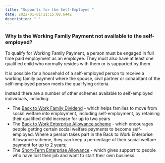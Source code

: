 ```yaml
---
title: "Supports for the Self-Employed "
date: 2022-01-01T11:15:08.644Z
description: " "
---
```

### Why is the Working Family Payment not available to the self-employed?

To qualify for Working Family Payment, a person must be engaged in full time paid employment as an employee. They must also have at least one qualified child who normally resides with them or is supported by them.

It is possible for a household of a self-employed person to receive a working family payment where the spouse, civil partner or cohabitant of the self-employed person meets the qualifying criteria.

Instead there are a number of other schemes available to self-employed individuals, including:

* The [Back to Work Family Dividend](https://www.gov.ie/en/service/93cd55-back-to-work-family-dividend/) - which helps families to move from social welfare into employment, including self-employment, by retaining their qualified child increase for up to two years
* The [Back to Work Enterprise Allowance scheme](https://www.gov.ie/en/service/f215a4-back-to-work-enterprise-allowance/) - which encourages people getting certain social welfare payments to become self-employed. Where a person takes part in the Back to Work Enterprise Allowance scheme, they can keep a percentage of their social welfare payment for up to 2 years;
* The [Short-Term Enterprise Allowance](https://www.gov.ie/en/service/538ba3-short-term-enterprise-allowance-stea/) - which gives support to people who have lost their job and want to start their own business.